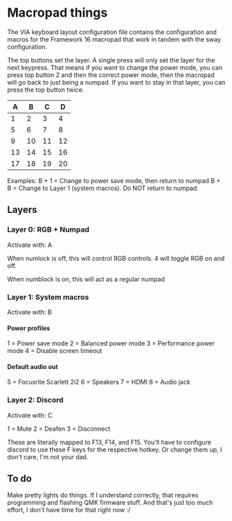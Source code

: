 # Macropad things

The VIA keyboard layout configuration file contains the configuration and macros for the Framework 16 macropad that work in tandem with the sway configuration.

The top buttons set the layer. A single press will only set the layer for the next keypress. That means if you want to change the power mode, you can press top button 2 and then the correct power mode, then the macropad will go back to just being a numpad. If you want to stay in that layer, you can press the top button twice.

| A| B| C| D|
|--|--|--|--|
| 1| 2| 3| 4|
| 5| 6| 7| 8|
| 9|10|11|12|
|13|14|15|16|
|17|18|19|20|

Examples:
B + 1 = Change to power save mode, then return to numpad
B + B = Change to Layer 1 (system macros). Do NOT return to numpad.


## Layers

### Layer 0: RGB + Numpad

Activate with: A

When numlock is off, this will control RGB controls. 4 will toggle RGB on and off.

When numblock is on, this will act as a regular numpad

### Layer 1: System macros

Activate with: B

#### Power profiles

1 = Power save mode
2 = Balanced power mode
3 = Performance power mode
4 = Disable screen timeout

#### Default audio out

5 = Focusrite Scarlett 2i2
6 = Speakers
7 = HDMI
8 = Audio jack

### Layer 2: Discord

Activate with: C

1 = Mute
2 = Deafen
3 = Disconnect

These are literally mapped to F13, F14, and F15. You'll have to configure discord to use these F keys for the respective hotkey. Or change them up, I don't care, I'm not your dad.

## To do

Make pretty lights do things. If I understand correctly, that requires programming and flashing QMK firmware stuff. And that's just too much effort, I don't have time for that right now :/
